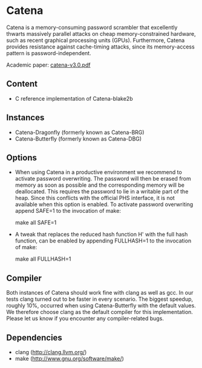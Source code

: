 Catena
======
Catena is a memory-consuming password scrambler that excellently
thwarts massively parallel attacks on cheap memory-constrained
hardware, such as recent graphical processing units (GPUs).
Furthermore, Catena provides resistance against cache-timing attacks, since
its memory-access pattern is password-independent.

Academic paper:
<a href="http://www.uni-weimar.de/fileadmin/user/fak/medien/professuren/Mediensicherheit/Research/Publications/catena-v3.0.pdf">catena-v3.0.pdf</a>

Content
-------
* C reference implementation of Catena-blake2b

Instances
-------
* Catena-Dragonfly (formerly known as Catena-BRG)
* Catena-Butterfly (formerly known as Catena-DBG)

Options
-------
* When using Catena in a productive environment we recommend to activate 
  password overwriting. The password will then be erased from memory as soon as 
  possible and the corresponding memory will be deallocated. This requires the 
  password to lie in a writable part of the heap. Since this conflicts with the 
  official PHS interface, it is not available when this option is enabled. To 
  activate password overwriting append SAFE=1 to the invocation of make:

    make all SAFE=1

* A tweak that replaces the reduced hash function H' with the full hash function,
  can be enabled by appending FULLHASH=1 to the invocation of make:

    make all FULLHASH=1

Compiler
--------
Both instances of Catena should work fine with clang as well as gcc. In our 
tests clang turned out to be faster in every scenario. The biggest speedup, 
roughly 10%, occurred when using Catena-Butterfly with the default values.
We therefore choose clang as the default compiler for this implementation. 
Please let us know if you encounter any compiler-related bugs.

Dependencies
------------
* clang   (http://clang.llvm.org/)
* make    (http://www.gnu.org/software/make/)